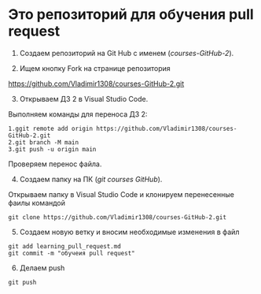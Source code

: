# Это репозиторий для обучения pull request
1. Создаем репозиторий на Git Hub c именем (*courses-GitHub-2*).

2. Ищем кнопку Fork на странице репозитория 

https://github.com/Vladimir1308/courses-GitHub-2.git

3. Открываем ДЗ 2 в Visual Studio Code.

Выполняем команды для переноса ДЗ 2:
``` 
1.ggit remote add origin https://github.com/Vladimir1308/courses-GitHub-2.git
2.git branch -M main
3.git push -u origin main
``` 
Проверяем перенос файла.

4. Создаем папку на ПК (*git courses GitHub*).

Открываем папку в Visual Studio Code
и клонируем перенесенные фаилы командой 
```
git clone https://github.com/Vladimir1308/courses-GitHub-2.git
```
5. Создаем новую ветку и вносим необходимые изменения в файл

```
git add learning_pull_request.md
git commit -m "обучеия pull request"
```
6. Делаем push

```
git push 
```


